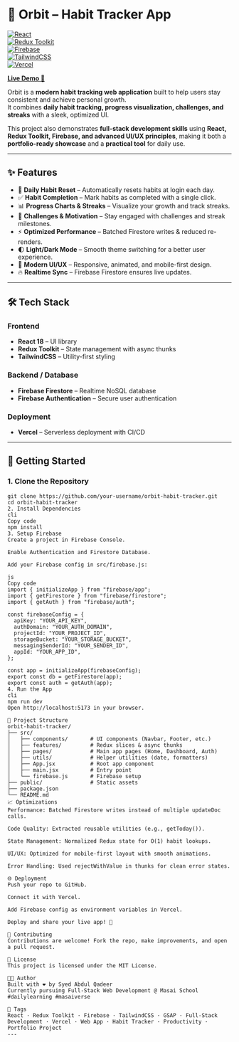 # 🌌 Orbit – Habit Tracker App  

[![React](https://img.shields.io/badge/React-18-blue?logo=react)](https://react.dev/)  
[![Redux Toolkit](https://img.shields.io/badge/Redux%20Toolkit-RTK-purple?logo=redux)](https://redux-toolkit.js.org/)  
[![Firebase](https://img.shields.io/badge/Firebase-Backend-orange?logo=firebase)](https://firebase.google.com/)  
[![TailwindCSS](https://img.shields.io/badge/TailwindCSS-Utility--First-06B6D4?logo=tailwindcss)](https://tailwindcss.com/)  
[![Vercel](https://img.shields.io/badge/Deployed%20on-Vercel-black?logo=vercel)](https://vercel.com/)  

[**Live Demo 🚀**](https://habit-tracker-app-liard.vercel.app/)  

Orbit is a **modern habit tracking web application** built to help users stay consistent and achieve personal growth.  
It combines **daily habit tracking, progress visualization, challenges, and streaks** with a sleek, optimized UI.  

This project also demonstrates **full-stack development skills** using **React, Redux Toolkit, Firebase, and advanced UI/UX principles**, making it both a **portfolio-ready showcase** and a **practical tool** for daily use.  

---

## ✨ Features  

- 📅 **Daily Habit Reset** – Automatically resets habits at login each day.  
- ✅ **Habit Completion** – Mark habits as completed with a single click.  
- 📊 **Progress Charts & Streaks** – Visualize your growth and track streaks.  
- 🎯 **Challenges & Motivation** – Stay engaged with challenges and streak milestones.  
- ⚡ **Optimized Performance** – Batched Firestore writes & reduced re-renders.  
- 🌓 **Light/Dark Mode** – Smooth theme switching for a better user experience.  
- 🎨 **Modern UI/UX** – Responsive, animated, and mobile-first design.  
- 🔥 **Realtime Sync** – Firebase Firestore ensures live updates.  

---

## 🛠️ Tech Stack  

### Frontend  
- **React 18** – UI library  
- **Redux Toolkit** – State management with async thunks  
- **TailwindCSS** – Utility-first styling  

### Backend / Database  
- **Firebase Firestore** – Realtime NoSQL database  
- **Firebase Authentication** – Secure user authentication  

### Deployment  
- **Vercel** – Serverless deployment with CI/CD  

---

## 🚀 Getting Started  

### 1. Clone the Repository  
```cli
git clone https://github.com/your-username/orbit-habit-tracker.git
cd orbit-habit-tracker
2. Install Dependencies
cli
Copy code
npm install
3. Setup Firebase
Create a project in Firebase Console.

Enable Authentication and Firestore Database.

Add your Firebase config in src/firebase.js:

js
Copy code
import { initializeApp } from "firebase/app";
import { getFirestore } from "firebase/firestore";
import { getAuth } from "firebase/auth";

const firebaseConfig = {
  apiKey: "YOUR_API_KEY",
  authDomain: "YOUR_AUTH_DOMAIN",
  projectId: "YOUR_PROJECT_ID",
  storageBucket: "YOUR_STORAGE_BUCKET",
  messagingSenderId: "YOUR_SENDER_ID",
  appId: "YOUR_APP_ID",
};

const app = initializeApp(firebaseConfig);
export const db = getFirestore(app);
export const auth = getAuth(app);
4. Run the App
cli
npm run dev
Open http://localhost:5173 in your browser.

📂 Project Structure
orbit-habit-tracker/
├── src/
│   ├── components/       # UI components (Navbar, Footer, etc.)
│   ├── features/         # Redux slices & async thunks
│   ├── pages/            # Main app pages (Home, Dashboard, Auth)
│   ├── utils/            # Helper utilities (date, formatters)
│   ├── App.jsx           # Root app component
│   ├── main.jsx          # Entry point
│   └── firebase.js       # Firebase setup
├── public/               # Static assets
├── package.json
└── README.md
📈 Optimizations
Performance: Batched Firestore writes instead of multiple updateDoc calls.

Code Quality: Extracted reusable utilities (e.g., getToday()).

State Management: Normalized Redux state for O(1) habit lookups.

UI/UX: Optimized for mobile-first layout with smooth animations.

Error Handling: Used rejectWithValue in thunks for clean error states.

🌐 Deployment
Push your repo to GitHub.

Connect it with Vercel.

Add Firebase config as environment variables in Vercel.

Deploy and share your live app! 🚀

🤝 Contributing
Contributions are welcome! Fork the repo, make improvements, and open a pull request.

📜 License
This project is licensed under the MIT License.

👨‍💻 Author
Built with ❤️ by Syed Abdul Qadeer
Currently pursuing Full-Stack Web Development @ Masai School
#dailylearning #masaiverse

🔖 Tags
React · Redux Toolkit · Firebase · TailwindCSS · GSAP · Full-Stack Development · Vercel · Web App · Habit Tracker · Productivity · Portfolio Project
---





